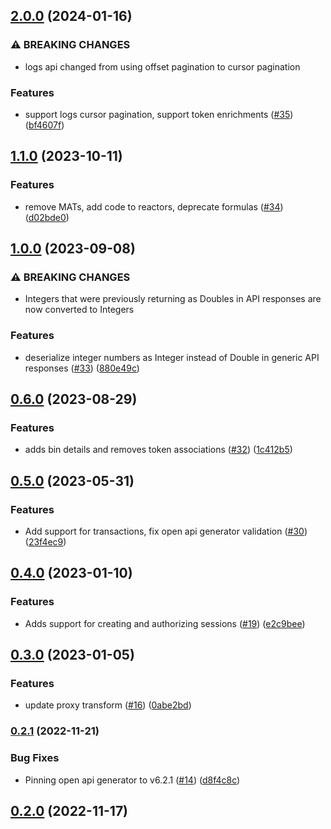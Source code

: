 ## [2.0.0](https://github.com/Basis-Theory/basistheory-java/compare/1.1.0...2.0.0) (2024-01-16)


### ⚠ BREAKING CHANGES

* logs api changed from using offset pagination to cursor pagination

### Features

* support logs cursor pagination, support token enrichments ([#35](https://github.com/Basis-Theory/basistheory-java/issues/35)) ([bf4607f](https://github.com/Basis-Theory/basistheory-java/commit/bf4607fc297fecd49aece322b1544448c299f2b7))


## [1.1.0](https://github.com/Basis-Theory/basistheory-java/compare/1.0.0...1.1.0) (2023-10-11)


### Features

* remove MATs, add code to reactors, deprecate formulas ([#34](https://github.com/Basis-Theory/basistheory-java/issues/34)) ([d02bde0](https://github.com/Basis-Theory/basistheory-java/commit/d02bde0ff3627a271db0e53a22ee104920acc11c))


## [1.0.0](https://github.com/Basis-Theory/basistheory-java/compare/0.6.0...1.0.0) (2023-09-08)


### ⚠ BREAKING CHANGES

* Integers that were previously returning as Doubles in API responses are now converted to Integers

### Features

* deserialize integer numbers as Integer instead of Double in generic API responses ([#33](https://github.com/Basis-Theory/basistheory-java/issues/33)) ([880e49c](https://github.com/Basis-Theory/basistheory-java/commit/880e49c7a8691e008555633f46784ea91c83b706))


## [0.6.0](https://github.com/Basis-Theory/basistheory-java/compare/0.5.0...0.6.0) (2023-08-29)


### Features

* adds bin details and removes token associations ([#32](https://github.com/Basis-Theory/basistheory-java/issues/32)) ([1c412b5](https://github.com/Basis-Theory/basistheory-java/commit/1c412b51060855cbbe5af25465b755dc2706e845))


## [0.5.0](https://github.com/Basis-Theory/basistheory-java/compare/0.4.0...0.5.0) (2023-05-31)


### Features

* Add support for transactions, fix open api generator validation ([#30](https://github.com/Basis-Theory/basistheory-java/issues/30)) ([23f4ec9](https://github.com/Basis-Theory/basistheory-java/commit/23f4ec931202cb637d45f55d5ea21d85c110c2d1))


## [0.4.0](https://github.com/Basis-Theory/basistheory-java/compare/0.3.0...0.4.0) (2023-01-10)


### Features

* Adds support for creating and authorizing sessions ([#19](https://github.com/Basis-Theory/basistheory-java/issues/19)) ([e2c9bee](https://github.com/Basis-Theory/basistheory-java/commit/e2c9beecb6c4295dbe9762c0cde25415f6d5868a))


## [0.3.0](https://github.com/Basis-Theory/basistheory-java/compare/0.2.1...0.3.0) (2023-01-05)


### Features

* update proxy transform ([#16](https://github.com/Basis-Theory/basistheory-java/issues/16)) ([0abe2bd](https://github.com/Basis-Theory/basistheory-java/commit/0abe2bd97a160c34ade0604819ca2a357a3e0b36))


### [0.2.1](https://github.com/Basis-Theory/basistheory-java/compare/0.2.0...0.2.1) (2022-11-21)


### Bug Fixes

* Pinning open api generator to v6.2.1 ([#14](https://github.com/Basis-Theory/basistheory-java/issues/14)) ([d8f4c8c](https://github.com/Basis-Theory/basistheory-java/commit/d8f4c8caa5188f58ad9854b6cfca8ee267f6f05b))


## [0.2.0](https://github.com/Basis-Theory/basistheory-java/compare/0.1.0...0.2.0) (2022-11-17)


